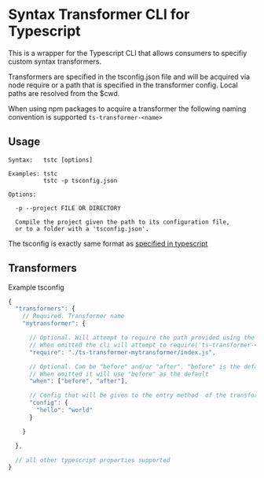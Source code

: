 # Syntax Transformer CLI for Typescript

This is a wrapper for the Typescript CLI that allows consumers to specifiy custom syntax transformers.

Transformers are specified in the tsconfig.json file and will be acquired via node require or a path that is specified in the transformer config. Local paths are resolved from the $cwd.

When using npm packages to acquire a transformer the following naming convention is supported `ts-transformer-<name>`

## Usage

```
Syntax:   tstc [options]

Examples: tstc
          tstc -p tsconfig.json

Options:

  -p --project FILE OR DIRECTORY

  Compile the project given the path to its configuration file, 
  or to a folder with a 'tsconfig.json'.

 ```

The tsconfig is exactly same format as [specified in typescript](https://www.typescriptlang.org/docs/handbook/tsconfig-json.html)

## Transformers

Example tsconfig

```js
{
  "transformers": {
    // Required. Transformer name
    "mytransformer": {

      // Optional. Will attempt to require the path provided using the $cwd.
      // When omitted the cli will attempt to require('ts-transformer-<name>')
      "require": "./ts-transformer-mytransformer/index.js", 

      // Optional. Can be "before" and/or "after". "before" is the default. 
      // When omitted it will use "before" as the default
      "when": ["before", "after"],

      // Config that will be given to the entry method  of the transformer
      "config": {                   
        "hello": "world"
      }

    }

  },

  // all other typescript properties supported
}

```